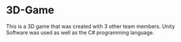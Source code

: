 # 3D-Game

This is a 3D game that was created with 3 other team members.
Unity Software was used as well as the C# programming language.

